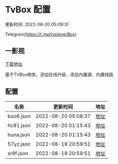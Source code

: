 # TvBox 配置

更新时间: 2022-08-20 05:09:31

Telegram(https://t.me/tvplayerBox)

## 一影视

[下载地址](https://ghproxy.com/https://raw.githubusercontent.com/tv-player/apks/main/live/一影视_1.0.1.apk)

基于TVBox修改，添加在线升级、添加内置源、内置线路


## 配置


|   名称  | 更新时间  |地址  |
|  ----  | ----  |----  |
|  buo6.json | 2022-08-20 05:08:37 |[地址](https://box.okeybox.top/tv/buo6.json) |
|  hc81.json | 2022-08-20 01:15:43 |[地址](https://box.okeybox.top/tv/hc81.json) |
|  huna.json | 2022-08-20 01:15:43 |[地址](https://box.okeybox.top/tv/huna.json) |
|  57yz.json | 2022-08-19 20:59:51 |[地址](https://box.okeybox.top/tv/57yz.json) |
|  sr9f.json | 2022-08-19 20:59:51 |[地址](https://box.okeybox.top/tv/sr9f.json) |
  

